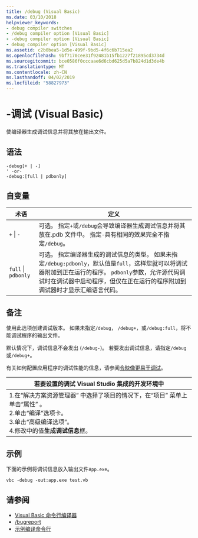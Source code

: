 ```yaml
---
title: /debug (Visual Basic)
ms.date: 03/10/2018
helpviewer_keywords:
- debug compiler switches
- /debug compiler option [Visual Basic]
- -debug compiler option [Visual Basic]
- debug compiler option [Visual Basic]
ms.assetid: c2b0bea5-1d5e-499f-9bd5-4f6c6b715ea2
ms.openlocfilehash: 9bf7170cee31f92481b15fb1227f21895cd3734d
ms.sourcegitcommit: bce0586f0cccaae6d6cbd625d5a7b824d1d3de4b
ms.translationtype: MT
ms.contentlocale: zh-CN
ms.lasthandoff: 04/02/2019
ms.locfileid: "58827973"
---
```

# <a name="-debug-visual-basic"></a>-调试 (Visual Basic)
使编译器生成调试信息并将其放在输出文件。  
  
## <a name="syntax"></a>语法  
  
```  
-debug[+ | -]  
' -or-  
-debug:[full | pdbonly]  
```  
  
## <a name="arguments"></a>自变量  
  
|术语|定义|  
|---|---|  
|`+` &#124; `-`|可选。 指定`+`或`/debug`会导致编译器生成调试信息并将其放在.pdb 文件中。 指定`-`具有相同的效果完全不指定`/debug`。|  
|`full` &#124; `pdbonly`|可选。 指定编译器生成的调试信息的类型。 如果未指定`/debug:pdbonly`，默认值是`full`，这样您就可以将调试器附加到正在运行的程序。 `pdbonly`参数，允许源代码调试时在调试器中启动程序，但仅在正在运行的程序附加到调试器时才显示汇编语言代码。|  
  
## <a name="remarks"></a>备注  
 使用此选项创建调试版本。 如果未指定`/debug`， `/debug+`，或`/debug:full`，将不能调试程序的输出文件。  
  
 默认情况下，调试信息不会发出 (`/debug-`)。 若要发出调试信息，请指定`/debug`或`/debug+`。  
  
 有关如何配置应用程序的调试性能的信息，请参阅[令映像更易于调试](../../../framework/debug-trace-profile/making-an-image-easier-to-debug.md)。  
  
|若要设置的调试 Visual Studio 集成的开发环境中|  
|---|  
|1.在“解决方案资源管理器” 中选择了项目的情况下，在“项目”  菜单上单击“属性” 。 <br />2.单击“编译”选项卡。<br />3.单击“高级编译选项”。<br />4.修改中的值**生成调试信息**框。|  
  
## <a name="example"></a>示例  
 下面的示例将调试信息放入输出文件`App.exe`。  
  
```  
vbc -debug -out:app.exe test.vb  
```  
  
## <a name="see-also"></a>请参阅

- [Visual Basic 命令行编译器](../../../visual-basic/reference/command-line-compiler/index.md)
- [/bugreport](../../../visual-basic/reference/command-line-compiler/bugreport.md)
- [示例编译命令行](../../../visual-basic/reference/command-line-compiler/sample-compilation-command-lines.md)
